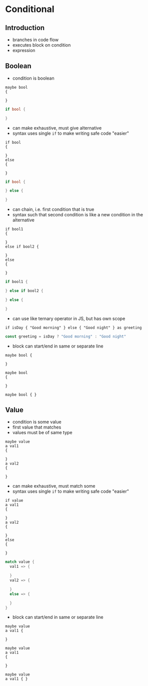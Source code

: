# Conditional



## Introduction

- branches in code flow
- executes block on condition
- expression



## Boolean

- condition is boolean

```
maybe bool
{

}
```

```rust
if bool {

}
```

- can make exhaustive, must give alternative
- syntax uses single `if` to make writing safe code "easier"

```
if bool
{

}
else
{

}
```

```rust
if bool {

} else {

}
```

- can chain, i.e. first condition that is true
- syntax such that second condition is like a new condition in the alternative

```
if bool1
{

}
else if bool2 {

}
else
{

}
```

```rust
if bool1 {

} else if bool2 {

} else {

}
```

- can use like ternary operator in JS, but has own scope

```
if isDay { "Good morning" } else { "Good night" } as greeting
```

```js
const greeting = isDay ? "Good morning" : "Good night"
```

- block can start/end in same or separate line

```
maybe bool {

}

maybe bool
{

}

maybe bool { }
```



## Value

- condition is some value
- first value that matches
- values must be of same type

```
maybe value
a val1
{

}
a val2
{

}
```

- can make exhaustive, must match some
- syntax uses single `if` to make writing safe code "easier"
<!-- todo: distinguishing "-" from "else" is hard on the eyes... -->

```
if value
a val1
{

}
a val2
{

}
else
{

}
```

```rust
match value {
  val1 => {

  }
  val2 => {

  }
  else => {

  }
}
```

<!-- todo: specify condition on match arm as well? mixes boolean with value, just use exhaustive boolean instead? -->
- block can start/end in same or separate line

```
maybe value
a val1 {

}

maybe value
a val1
{

}

maybe value
a val1 { }
```